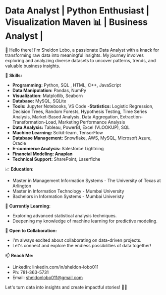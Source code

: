 # Data Analyst | Python Enthusiast | Visualization Maven 📊 | Business Analyst |

👋 Hello there! I'm Sheldon Lobo, a passionate Data Analyst with a knack for transforming raw data into meaningful insights. My journey involves exploring and analyzing diverse datasets to uncover patterns, trends, and valuable business insights.

🚀 **Skills:**
- **Programming:** Python, SQL , HTML, C++, JavaScript
- **Data Manipulation:** Pandas, NumPy
- **Visualization:** Matplotlib, Seaborn
- **Database:** MySQL, SQLite
- **Tools:** Jupyter Notebooks, VS Code
-**Statistics:** Logistic Regression, Decision Trees, Random Forests, Hypothesis Testing, Time Series Analysis, Market-Based Analysis, Data Aggregation, Extraction-Transformation-Load, Marketing Performance Analysis 
- **Data Analysis:** Tableau, PowerBI, Excel (VLOOKUP), SQL
- **Machine Learning:** Scikit-learn, TensorFlow
- **Database Management:** Snowflake, AWS, MySQL, Microsoft Azure, Oracle
- **E-commerce Analysis:** Salesforce Lightning
- **Financial Modeling: Anaplan**
- **Technical Support:** SharePoint, Laserfiche

📈 **Education:**
- Master in Management Information Systems - The University of Texas at Arlington
- Master in Information Technology - Mumbai University
- Bachelors in Information Systems - Mumbai Univeristy 


🌱 **Currently Learning:**
- Exploring advanced statistical analysis techniques.
- Deepening my knowledge of machine learning for predictive modeling.

🤝 **Open to Collaboration:**
- I'm always excited about collaborating on data-driven projects.
- Let's connect and explore the endless possibilities of data together!

📫 **Reach Me:**
- LinkedIn: linkedin.com/in/sheldon-lobo011
- Ph: 781-363-5731
- Email: sheldonlobo011@gmail.com

Let's turn data into insights and create impactful stories! 🚀✨
